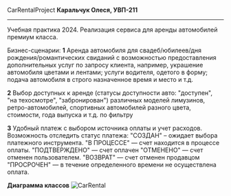 CarRentalProject
**Каральчук Олеся, УВП-211**
****
Учебная практика 2024. Реализация сервиса для аренды автомобилей премиум класса.

Бизнес-сценарии:
**1** Аренда автомобиля для свадеб/юбилеев/дня рождения/романтических свиданий с возможностью предоставления дополнительных услуг по запросу клиента, например, украшение автомобиля цветами и лентами; услуги водителя, одетого в форму; подача автомобиля в строго назначенное время и место и т.д.

**2** Выбор доступных к аренде (статусы доступности авто: "доступен", "на техосмотре", "забронирован") различных моделей лимузинов, ретро-автомобилей, спортивных автомобилей разного цвета, стоимости, года выпуска и т.д. по фильтру 

**3** Удобный платеж с выбором источника оплаты и учет расходов. Возможность отследить статус платежа: "СОЗДАН" – ожидает выбора платежного инструмента.
"В ПРОЦЕССЕ" — счет находится в процессе оплаты.
"ПОДТВЕРЖДЕНО" — счет оплачен "ОТМЕНЕНО" — счет отменен пользователем.
"ВОЗВРАТ" — счет отменен продавцом
"ПРОСРОЧЕН" — в течение определенного времени не осуществлена оплата. 

**Диаграмма классов**
![CarRental](https://github.com/karalesus/CarRentalProject/assets/109057061/7f3a0629-710b-4c1b-bd97-b206d5761797)

